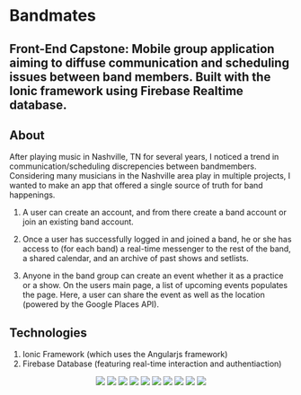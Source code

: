 
# Bandmates

## Front-End Capstone: Mobile group application aiming to diffuse communication and scheduling issues between band members. Built with the Ionic framework using Firebase Realtime database.

## About

After playing music in Nashville, TN for several years, I noticed a trend in communication/scheduling discrepencies between bandmembers. Considering many musicians in the Nashville area play in multiple projects, I wanted to make an app that offered a single source of truth for band happenings. 

1. A user can create an account, and from there create a band account or join an existing band account. 

2. Once a user has successfully logged in and joined a band, he or she has access to (for each band) a real-time messenger to the rest of the band, a shared calendar, and an archive of past shows and setlists.

3. Anyone in the band group can create an event whether it as a practice or a show. On the users main page, a list of upcoming events populates the page. Here, a user can share the event as well as the location (powered by the Google Places API).



## Technologies

1. Ionic Framework (which uses the Angularjs framework)
2. Firebase Database (featuring real-time interaction and authentiaction)

<div align="center">
  <img src="img/Screen Shot 2017-04-13 at 11.05.21 PM.png" /> <img style="{display: inline}" src="img/Screen Shot 2017-04-13 at 11.06.05 PM.png" />
  <img src="img/Screen Shot 2017-04-13 at 11.06.25 PM.png" /> <img style="{display: inline}" src="img/Screen Shot 2017-04-13 at 11.06.40 PM.png" />
  <img src="img/Screen Shot 2017-04-13 at 11.07.19 PM.png" /> <img style="{display: inline}" src="img/Screen Shot 2017-04-13 at 11.07.35 PM.png" />
  <img src="img/Screen Shot 2017-04-13 at 11.07.47 PM.png" /> <img style="{display: inline}" src="img/Screen Shot 2017-04-13 at 11.07.55 PM.png" />
  <img src="img/Screen Shot 2017-04-13 at 11.08.21 PM.png" /> <img style="{display: inline}" src="img/Screen Shot 2017-04-13 at 11.08.32 PM.png" />
</div>



